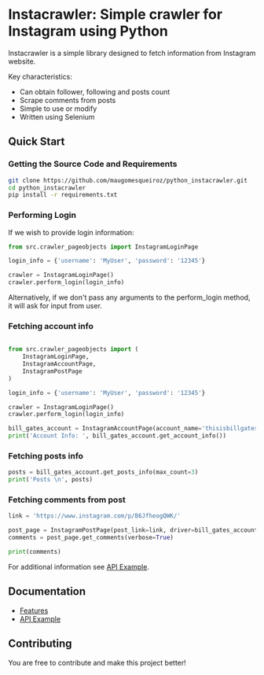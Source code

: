 # Instacrawler: Simple crawler for Instagram using Python

Instacrawler is a simple library designed to fetch information from Instagram website.

Key characteristics:
* Can obtain follower, following and posts count
* Scrape comments from posts
* Simple to use or modify
* Written using Selenium

## Quick Start
### Getting the Source Code and Requirements
```bash
git clone https://github.com/maugomesqueiroz/python_instacrawler.git
cd python_instacrawler
pip install -r requirements.txt
```

### Performing Login
If we wish to provide login information:

```python
from src.crawler_pageobjects import InstagramLoginPage

login_info = {'username': 'MyUser', 'password': '12345'}

crawler = InstagramLoginPage()
crawler.perform_login(login_info)
```

Alternatively, if we don't pass any arguments to the perform_login method, it will ask for input from user.

### Fetching account info
```python

from src.crawler_pageobjects import (
    InstagramLoginPage,
    InstagramAccountPage,
    InstagramPostPage
)

login_info = {'username': 'MyUser', 'password': '12345'}

crawler = InstagramLoginPage()
crawler.perform_login(login_info)

bill_gates_account = InstagramAccountPage(account_name='thisisbillgates', driver=crawler.driver)
print('Account Info: ', bill_gates_account.get_account_info())
```
### Fetching posts info
```python
posts = bill_gates_account.get_posts_info(max_count=3)
print('Posts \n', posts)
```

### Fetching comments from post
```python
link = 'https://www.instagram.com/p/B6JfheogQWK/'

post_page = InstagramPostPage(post_link=link, driver=bill_gates_account.driver)
comments = post_page.get_comments(verbose=True)

print(comments)
```
For additional information see [API Example](docs/API-EXAMPLE.md).

## Documentation
- [Features](docs/API-FEATURES.md)
- [API Example](docs/API-EXAMPLE.md)

## Contributing
You are free to contribute and make this project better!
